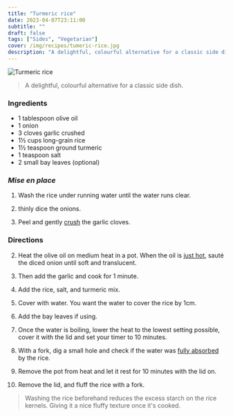 ```yaml
---
title: "Turmeric rice"
date: 2023-04-07T23:11:00
subtitle: ""
draft: false
tags: ["Sides", "Vegetarian"]
cover: /img/recipes/tumeric-rice.jpg
description: "A delightful, colourful alternative for a classic side dish."
---
```


<div class="my-flexbox row-collapse center basic-gap" >
  <div>
    <img src="/img/recipes/tumeric-rice.jpg" alt="Turmeric rice" class="cover-img">
  </div>
  <div>
    <blockquote>
      A delightful, colourful alternative for a classic side dish.
    </blockquote>
  </div>
</div>

### Ingredients

- 1 tablespoon olive oil
- 1 onion
- 3 cloves garlic crushed
- 1½ cups long-grain rice
- 1½ teaspoon ground turmeric
- 1 teaspoon salt
- 2 small bay leaves (optional)

### _Mise en place_

1. Wash the rice under running water until the water runs clear.

2. thinly dice the onions.

3. Peel and gently [crush](## "Crushing the cloves makes it easier to peel and makes the garlic release its oils.") the garlic cloves.

### Directions

2. Heat the olive oil on medium heat in a pot. When the oil is [just hot](## "Not smoking!"), sauté the diced onion until soft and translucent.

3. Then add the garlic and cook for 1 minute.

3. Add the rice, salt, and turmeric mix.

4. Cover with water. You want the water to cover the rice by 1cm. 

5. Add the bay leaves if using.

6. Once the water is boiling, lower the heat to the lowest setting possible, cover it with the lid and set your timer to 10 minutes.

7. With a fork, dig a small hole and check if the water was [fully absorbed](## "Don't let it dry completely. Otherwise, you'll burn the rice.") by the rice.

8. Remove the pot from heat and let it rest for 10 minutes with the lid on.

9. Remove the lid, and fluff the rice with a fork.

> Washing the rice beforehand reduces the excess starch on the rice kernels. Giving it a nice fluffy texture once it's cooked.
